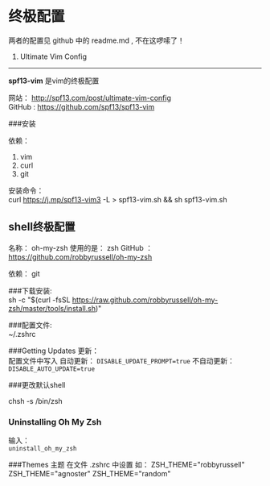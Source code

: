 终极配置
=============================


两者的配置见 github 中的 readme.md , 不在这啰嗦了！  


1. Ultimate Vim Config  
-----------------------------------

**spf13-vim**   是vim的终极配置   

网站：  http://spf13.com/post/ultimate-vim-config  
GitHub : https://github.com/spf13/spf13-vim  

###安装 

依赖：  
1. vim 
2. curl 
3. git 

安装命令：   
curl https://j.mp/spf13-vim3 -L > spf13-vim.sh && sh spf13-vim.sh  





shell终极配置
-------------------------------------

名称： oh-my-zsh
使用的是： zsh 
GitHub ： https://github.com/robbyrussell/oh-my-zsh  

依赖： 
git 

###下载安装:  
sh -c "$(curl -fsSL https://raw.github.com/robbyrussell/oh-my-zsh/master/tools/install.sh)"   



###配置文件:  
~/.zshrc  

###Getting Updates 更新：  
配置文件中写入
自动更新：		`DISABLE_UPDATE_PROMPT=true`
不自动更新：	`DISABLE_AUTO_UPDATE=true` 





###更改默认shell  

chsh -s /bin/zsh  


### Uninstalling Oh My Zsh  
输入：   
`uninstall_oh_my_zsh`  


###Themes 主题
在文件 .zshrc 中设置
如： 
ZSH_THEME="robbyrussell"
ZSH_THEME="agnoster"
ZSH_THEME="random"
